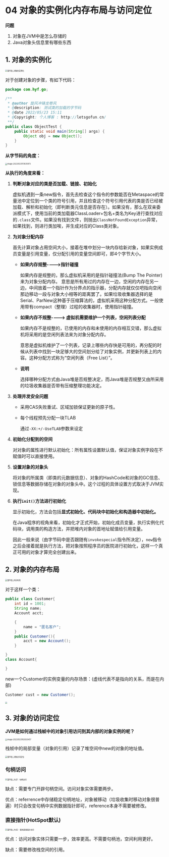 # 04 对象的实例化内存布局与访问定位

**问题**

1.   对象在JVM中是怎么存储的
2.   Java对象头信息里有哪些东西

## 1. 对象的实例化

<img src="https://raw.github.com/Missyesterday/picgo/main/picgo/%E7%AC%AC10%E7%AB%A0_%E5%AF%B9%E8%B1%A1%E7%9A%84%E5%AE%9E%E4%BE%8B%E5%8C%96.jpg" alt="第10章_对象的实例化" style="zoom:40%;" />

对于创建对象的步骤，有如下代码：

```java
package com.hyf.go;

/**
 * @author 旋风冲锋龙卷风
 * @description: 测试类的加载的字节码
 * @date 2022/05/23 15:11
 * @Copyright: 个人博客 : http://letsgofun.cn/
 **/
public class ObjectTest {
    public static void main(String[] args) {
        Object obj = new Object();
    }
}
```

**从字节码的角度：**

<img src="https://raw.github.com/Missyesterday/picgo/main/picgo/image-20220523151635973.png" alt="image-20220523151635973" style="zoom:40%;" />

**从执行的角度来看：**

1.   **判断对象对应的类是否加载、链接、初始化**

     虚拟机遇到一条new指令，首先去检查这个指令的参数能否在Metaspace的常量池中定位到一个类的符号引用，并且检查这个符号引用代表的类是否已经被加载、解析和初始化（即判断类元信息是否存在）。如果没有，那么在双亲委派模式下，使用当前的类加载器ClassLoader+包名+类名为Key进行查找对应的`.class`文件。如果没有找到文件，则抛出`ClassNotFoundException`异常，如果找到，则进行类加唉，并生成对应的Class类对象。

2.   **为对象分配内存**

     首先计算对象占用空间大小，接着在堆中划分一块内存给新对象，如果实例成员变量是引用变量，仅分配引用的变量空间即可，即4个字节大小。

     -   **如果内存规整---->指针碰撞**

         如果内存是规整的，那么虚拟机采用的是指针碰撞法(Bump The Pointer)来为对象分配内存。
         意思是所有用过的内存在一边，空闲的内存在另一边，中间放着一个指针作为分界点的指示器，分配内存就仅仅吧指向空闲那边移动一段与对象大小相等的距离罢了。如果垃圾收集器选择的是Serial、ParNew这种基于压缩算法的，虚拟机采用这种分配方式。一般使用带有compact（整理）过程的收集器时，使用指针碰撞。

     -   **如果内存不规整----> 虚拟机需要维护一个列表，空闲列表分配**

         如果内存不是规整的，已使用的内存和未使用的内存相互交错，那么虚拟机将采用的是空闲列表法来为对象分配内存。

         意思是虚拟机维护了一个列表，记录上哪些内存快是可用的，再分配的时候从列表中找到一块足够大的空间划分给了对象实例，并更新列表上的内容。这种分配方式称为“空闲列表（Free List）”。

     -   **说明**

         选择哪种分配方式由Java堆是否规整决定，而Java堆是否规整又由所采用的垃圾收集器是否带有压缩整理功能决定。

3.   **处理并发安全问题**

     -   采用CAS失败重试、区域加锁保证更新的原子性。

     -   每个线程预先分配一块TLAB

         通过`-XX:+/-UseTLAB`参数来设定

4.   **初始化分配到的空间**

     对对象的属性进行默认初始化：所有属性设置默认值，保证对象实例字段在不赋值时可以直接使用。

5.   **设置对象的对象头**

     将对象的所属类（即类的元数据信息）、对象的HashCode和对象的GC信息、锁信息等数据存储在对象的对象头中。这个过程的具体设置方式取决于JVM实现。

6.   **执行`init()`方法进行初始化**

     显示初始化，<init>方法会包括**显式初始化、代码块中初始化和构造器中初始化。**

     在Java程序的视角来看，初始化才正式开始，初始化成员变量，执行实例化代码块，调用类的构造方法，并把堆内对象的首地址赋值给引用变量。

     因此一般来说（由字节码中是否跟随有`invokespecial`指令所决定），`new`指令之后会接着就是执行方法，把对象按照程序员的医院进行初始化，这样一个真正可用的对象才算完全创建出来。



## 2. 对象的内存布局





<img src="https://raw.github.com/Missyesterday/picgo/main/picgo/%E7%AC%AC10%E7%AB%A0_%E5%86%85%E5%AD%98%E5%B8%83%E5%B1%80.jpg" alt="第10章_内存布局" style="zoom:40%;" />

对于这样一个类：

```java
public class Customer{
    int id = 1001;
    String name;
    Account acct;

    {
        name = "匿名客户";
    }
    public Customer(){
        acct = new Account();
    }

}
class Account{

}

```

new一个Customer的实例变量的内存场景：(虚线代表不是指向的关系，而是在内部)

```java
Customer cust = new Customer();
```



<img src="https://raw.github.com/Missyesterday/picgo/main/picgo/第10章_图示对象的内存布局.jpg" style="zoom:40%;" />

## 3. 对象的访问定位

**JVM是如何通过栈帧中的对象引用访问到其内部的对象实例的呢？**

<img src="https://raw.github.com/Missyesterday/picgo/main/picgo/image-20220523162620457.png" alt="image-20220523162620457" style="zoom:40%;" />

栈帧中的局部变量（对象的引用）记录了堆空间中new的对象的地址值。

<img src="https://raw.github.com/Missyesterday/picgo/main/picgo/%E7%AC%AC10%E7%AB%A0_%E5%AF%B9%E8%B1%A1%E8%AE%BF%E9%97%AE%E5%AE%9A%E4%BD%8D.jpg" alt="第10章_对象访问定位" style="zoom:40%;" />

### 句柄访问

<img src="https://raw.github.com/Missyesterday/picgo/main/picgo/%E7%AC%AC10%E7%AB%A0_%E6%96%B9%E5%BC%8F1%EF%BC%9A%E5%8F%A5%E6%9F%84%E8%AE%BF%E9%97%AE.jpg" alt="第10章_方式1：句柄访问" style="zoom:40%;" />

缺点：需要专门开辟句柄空间。访问对象实体需要两步。

优点：referrence中存储稳定句柄地址，对象被移动（垃圾收集时移动对象很普遍）时只会改变句柄中实例数据指针即可，reference本身不需要被修改。

### 直接指针(HotSpot默认)

<img src="https://raw.github.com/Missyesterday/picgo/main/picgo/%E7%AC%AC10%E7%AB%A0_%E6%96%B9%E5%BC%8F2%EF%BC%9A%E4%BD%BF%E7%94%A8%E7%9B%B4%E6%8E%A5%E6%8C%87%E9%92%88%E8%AE%BF%E9%97%AE.jpg" alt="第10章_方式2：使用直接指针访问" style="zoom:40%;" />

优点：访问对象实体只需要一步，效率更高。不需要句柄池，空间利用更好。

缺点：需要修改栈空间的引用。